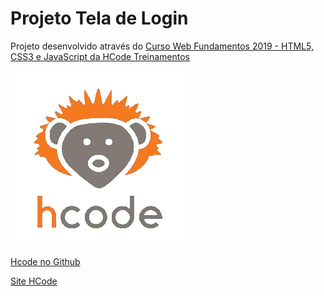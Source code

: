 <h1>Projeto Tela de Login</h1>


Projeto desenvolvido através do <a href="https://www.udemy.com/share/100TQWAEQbdVlaQXg=">Curso Web Fundamentos 2019 - HTML5, CSS3 e JavaScript da HCode Treinamentos
  
<p>
<img src="assets/images/logo-hcode.png" alt="Logo da HCode">
 </p>

<a href="https://github.com/hcodebr">Hcode no Github

<a href="https://hcode.com.br">Site HCode





